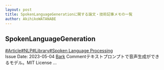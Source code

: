 ```yaml
---
layout: post
title: SpokenLanguageGenerationに関する論文・技術記事メモの一覧
author: AkihikoWATANABE
---
```

## SpokenLanguageGeneration
<div class="visible-content">
<a class="button" href="articles/Article.html">#Article</a><a class="button" href="articles/NLP.html">#NLP</a><a class="button" href="articles/Library.html">#Library</a><a class="button" href="articles/Spoken Language Processing.html">#Spoken Language Processing</a><br><span class="issue_date">Issue Date: 2023-05-04</span>
<a href="https://github.com/AkihikoWatanabe/paper_notes/issues/620">Bark</a>
<span class="snippet"><span>Comment</span>テキストプロンプトで音声生成ができるモデル。MIT License ...</span>
</div>
